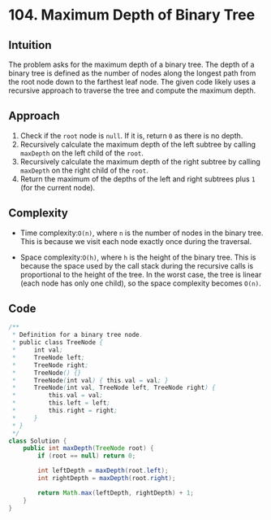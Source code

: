# 104. Maximum Depth of Binary Tree

## Intuition

The problem asks for the maximum depth of a binary tree. The depth of a binary tree is defined as the number of nodes along the longest path from the root node down to the farthest leaf node. The given code likely uses a recursive approach to traverse the tree and compute the maximum depth.

## Approach

1. Check if the `root` node is `null`. If it is, return `0` as there is no depth.
2. Recursively calculate the maximum depth of the left subtree by calling `maxDepth` on the left child of the `root`.
3. Recursively calculate the maximum depth of the right subtree by calling `maxDepth` on the right child of the `root`.
4. Return the maximum of the depths of the left and right subtrees plus `1` (for the current node).

## Complexity

- Time complexity:`O(n)`, where `n` is the number of nodes in the binary tree. This is because we visit each node exactly once during the traversal.

- Space complexity:`O(h)`, where `h` is the height of the binary tree. This is because the space used by the call stack during the recursive calls is proportional to the height of the tree. In the worst case, the tree is linear (each node has only one child), so the space complexity becomes `O(n)`.

## Code

```java
/**
 * Definition for a binary tree node.
 * public class TreeNode {
 *     int val;
 *     TreeNode left;
 *     TreeNode right;
 *     TreeNode() {}
 *     TreeNode(int val) { this.val = val; }
 *     TreeNode(int val, TreeNode left, TreeNode right) {
 *         this.val = val;
 *         this.left = left;
 *         this.right = right;
 *     }
 * }
 */
class Solution {
    public int maxDepth(TreeNode root) {
        if (root == null) return 0;

        int leftDepth = maxDepth(root.left);
        int rightDepth = maxDepth(root.right);

        return Math.max(leftDepth, rightDepth) + 1;
    }
}
```
